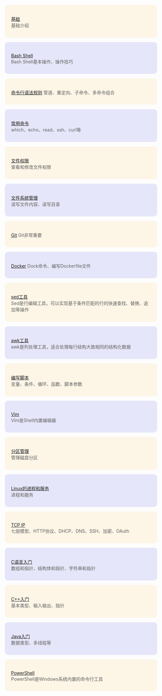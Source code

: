 <style>
    blockquote{
        background: oldLace;
        padding: 20px  20px 15px !important;
        border-radius: 10px;
        margin-top: 10px;
        border: none !important;
    }
    blockquote:nth-of-type(even){
        background: lavender;
    }
</style>

> [基础](Linux——基础.md)     
> 基础介绍

> [Bash Shell](Shell——Bash-Shell.md)        
> Bash Shell基本操作、操作技巧

> [命令行语法规则](Shell——命令行语法规则.md)
> 管道、重定向、子命令、多命令组合

> [常用命令](Shell——常用命令.md)         
> which、echo、read、ssh、curl等

> [文件权限](Shell——文件权限.md)     
> 查看和修改文件权限

> [文件系统管理](Shell——文件系统管理.md)           
> 读写文件内容、读写目录

> [Git](Git——Git)
> Git非常重要

> [Docker](Docker——Docker.md)
> Dock命令、编写Dockerfile文件

> [sed工具](Shell——sed工具.md)                       
> Sed是行编辑工具，可以实现基于条件匹配的行的快速查找、替换、追加等操作

> [awk工具](Shell——awk工具.md)                       
> awk是列处理工具，适合处理每行结构大致相同的结构化数据

> [编写脚本](Shell——编写脚本.md)                   
> 变量、条件、循环、函数、脚本参数

> [Vim](Shell——Vim.md)                 
> Vim是Shell内置编辑器

> [分区管理](Linux——分区管理.md)          
> 管理磁盘分区

> [Linux的进程和服务](Linux——进程和服务.md)          
> 进程和服务

> [TCP IP](Linux——TCP-IP.md)     
> 七层模型、HTTP协议、DHCP、DNS、SSH、加密、OAuth

> [C语言入门](C语言入门.md)       
> 数组和指针、结构体和指针、字符串和指针

> [C++入门](C++入门.md)         
> 基本类型、输入输出、指针

> [Java入门](Java入门.md)                  
>  数据类型、多线程等

> [PowerShell](Shell——PowerShell.md)     
> PowerShell是Windows系统内置的命令行工具
